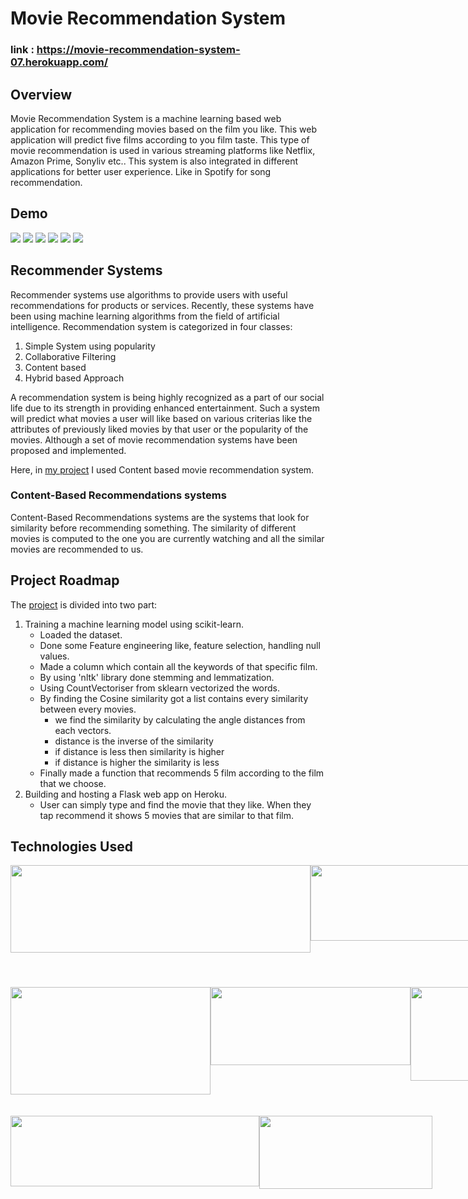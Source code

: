 # Movie Recommendation System
### link : https://movie-recommendation-system-07.herokuapp.com/

## Overview
Movie Recommendation System is a machine learning based web application for recommending movies based on the film you like. This web application will predict five films according to you film taste. This type of movie recommendation is used in various streaming platforms like Netflix, Amazon Prime, Sonyliv etc.. This system is also integrated in different applications for better user experience. Like in Spotify for song recommendation.

## Demo
![](https://user-images.githubusercontent.com/90780162/189946025-b8cddd05-5f2d-430e-ba34-edcf16e937bd.jpeg)
![](https://user-images.githubusercontent.com/90780162/189946021-8e7706ea-5c70-4027-bf59-6a64d74f9110.jpeg)
![](https://user-images.githubusercontent.com/90780162/189946018-bd5f43f7-4a7a-4f79-85d9-455ac8914e9a.jpeg)
![](https://user-images.githubusercontent.com/90780162/189946015-83f4669c-4afe-4ad5-8a45-c23aec9356e1.jpeg)
![](https://user-images.githubusercontent.com/90780162/189946012-dff5b72f-6ee9-4727-8ff5-68f4df7c7d7f.jpeg)
![](https://user-images.githubusercontent.com/90780162/189946007-1a02cc3a-14dc-4913-810f-2f40f15a6e55.jpeg)

## Recommender Systems
Recommender systems use algorithms to provide users with useful recommendations for products or services. Recently, these systems have been using machine learning algorithms from the field of artificial intelligence. Recommendation system is categorized in four classes: 
1. Simple System using popularity
2. Collaborative Filtering
3. Content based
4. Hybrid based Approach

A recommendation system is being highly recognized as a part of our social life due to its strength in providing enhanced entertainment. Such a system will predict what movies a user will like based on various criterias like the attributes of previously liked movies by that user or the popularity of the movies. Although a set of movie recommendation systems have been proposed and implemented.

Here, in [my project](https://movie-recommendation-system-07.herokuapp.com/) I used Content based movie recommendation system. 
### Content-Based Recommendations systems 
Content-Based Recommendations systems are the systems that look for similarity before recommending something. The similarity of different movies is computed to the one you are currently watching and all the similar movies are recommended to us. 

## Project Roadmap
The [project](https://movie-recommendation-system-07.herokuapp.com/) is divided into two part:
1. Training a machine learning model using scikit-learn.
   * Loaded the dataset.
   * Done some Feature engineering like, feature selection, handling null values.
   * Made a column which contain all the keywords of that specific film.
   * By using 'nltk' library done stemming and lemmatization.
   * Using CountVectoriser from sklearn vectorized the words.
   * By finding the Cosine similarity got a list contains every similarity between every movies. 
      - we find the similarity by calculating the angle distances from each vectors.
      - distance is the inverse of the similarity
      - if distance is less then similarity is higher
      - if distance is higher the similarity is less
   * Finally made a function that recommends 5 film according to the film that we choose.
2. Building and hosting a Flask web app on Heroku.
   * User can simply type and find the movie that they like. When they tap recommend it shows 5 movies that are similar to that film. 
   
 ## Technologies Used
 <div style="display:flex">
   <img src="https://user-images.githubusercontent.com/90780162/189960536-19dccc7d-710f-4771-b00e-8cbc31bceda7.png" width=480 height=140 />
   <img src="https://user-images.githubusercontent.com/90780162/189960533-af11f611-fff7-47e6-98e9-e09d21895ad3.png" width=300 height=121 />
   <img src="https://user-images.githubusercontent.com/90780162/189960530-5b19fa69-4d10-4ace-9054-9f048baa8333.png" width=179 height=195 />
   </div>
    <div style="display:flex">   
   <img src="https://user-images.githubusercontent.com/90780162/189960540-37c01d5f-936b-4632-a220-3fe883abad9a.png" width=320 height=172 />
   <img src="https://user-images.githubusercontent.com/90780162/189960506-d565a0ed-2973-47d1-8d1a-37da2c8dd856.png" width=320 height=125 />
   <img src="https://user-images.githubusercontent.com/90780162/189960528-1c73eb83-2aa7-4997-93ce-3a1dbe0b6d4d.jpg" width=262 height=150 />
   </div>
   <br><br>
   <div style="display:flex"> 
   <img src="https://user-images.githubusercontent.com/90780162/189960520-7aff317b-d1b1-48d9-8e72-78b066ef5159.png" width=398 height=113 />
   <img src="https://user-images.githubusercontent.com/90780162/189960527-81729ea3-bc6e-493f-8cb0-e107c53e6290.png" width=277 height=117 />
   </div>
   
   
